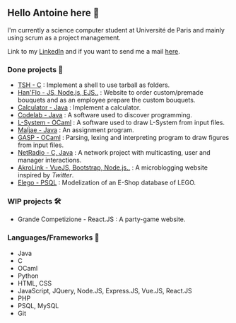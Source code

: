 ## Hello Antoine here 👋 

I'm currently a science computer student at Université de Paris and mainly using scrum as a project management.

Link to my [LinkedIn](https://www.linkedin.com/in/antoine-liu-b528a520b/) and if you want to send me a mail [here](mailto:ant.liu14@gmail.com).


### Done projects 🎉
* [TSH - C](https://github.com/Antune-L/tsh) : Implement a shell to use tarball as folders.
* [Han'Flo - JS, Node.js, EJS..](https://github.com/Antune-L/hanflo) : Website to order custom/premade bouquets and as an employee prepare the custom bouquets.
* [Calculator - Java](https://github.com/Antune-L/calculator) : Implement a calculator.
* [Codelab - Java](https://github.com/Antune-L/codelab) : A software used to discover programming.
* [L-System - OCaml](https://github.com/Antune-L/l-system) : A software used to draw L-System from input files.
* [Maljae - Java](https://github.com/Antune-L/maljae) : An assignment program.
* [GASP - OCaml](https://github.com/Antune-L/GASP) : Parsing, lexing and interpreting program to draw figures from input files.
* [NetRadio - C, Java](https://github.com/Antune-L/Netradio) : A network project with multicasting, user and manager interactions.
* [AkroLink - VueJS, Bootstrap, Node.js..](https://github.com/Antune-L/Akrolink) : A microblogging website inspired by *Twitter*.
* [Elego - PSQL](https://github.com/Antune-L/elego) : Modelization of an E-Shop database of LEGO.

### WIP projects 🛠
* Grande Competizione - React.JS : A party-game website.

### Languages/Frameworks 📝
* Java
* C
* OCaml
* Python
* HTML, CSS
* JavaScript, JQuery, Node.JS, Express.JS, Vue.JS, React.JS
* PHP
* PSQL, MySQL
* Git
